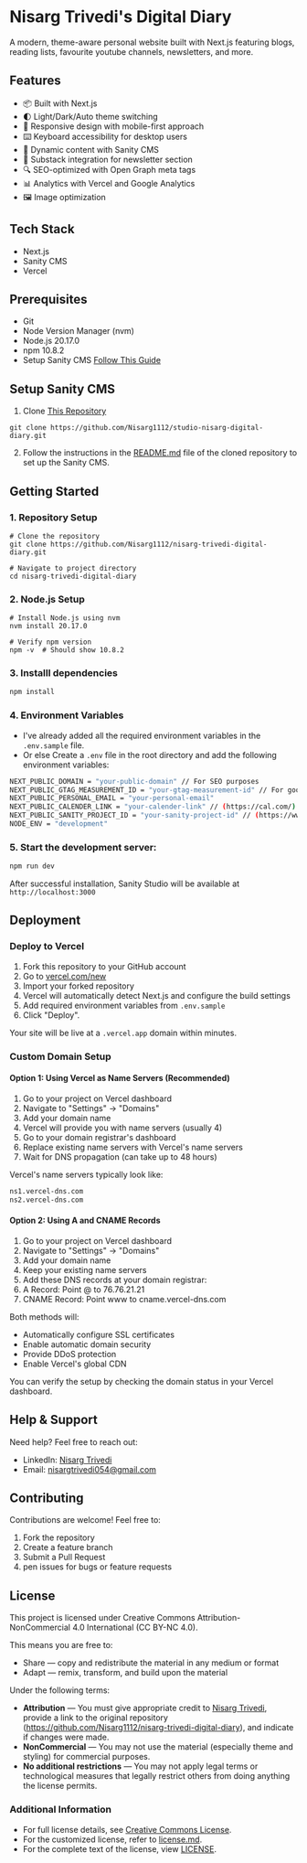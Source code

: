 # Nisarg Trivedi's Digital Diary

A modern, theme-aware personal website built with Next.js featuring blogs, reading lists, favourite youtube channels, newsletters, and more.

## Features
- 📦 Built with Next.js
- 🌓 Light/Dark/Auto theme switching
- 📱 Responsive design with mobile-first approach
- ⌨️ Keyboard accessibility for desktop users
- 🔄 Dynamic content with Sanity CMS
- 📰 Substack integration for newsletter section
- 🔍 SEO-optimized with Open Graph meta tags
- 📊 Analytics with Vercel and Google Analytics
- 🖼️ Image optimization

## Tech Stack
- Next.js
- Sanity CMS
- Vercel

## Prerequisites
- Git
- Node Version Manager (nvm)
- Node.js 20.17.0
- npm 10.8.2
- Setup Sanity CMS [Follow This Guide](#setup-sanity-cms)

## Setup Sanity CMS
1. Clone [This Repository](https://github.com/Nisarg1112/studio-nisarg-digital-diary)
```
git clone https://github.com/Nisarg1112/studio-nisarg-digital-diary.git
```
2. Follow the instructions in the [README.md](https://github.com/Nisarg1112/studio-nisarg-digital-diary/blob/main/README.md) file of the cloned repository to set up the Sanity CMS.

## Getting Started

### 1. Repository Setup
```
# Clone the repository
git clone https://github.com/Nisarg1112/nisarg-trivedi-digital-diary.git

# Navigate to project directory
cd nisarg-trivedi-digital-diary
```

### 2. Node.js Setup
```
# Install Node.js using nvm
nvm install 20.17.0

# Verify npm version
npm -v  # Should show 10.8.2
```

### 3. Installl dependencies
```bash
npm install
```

### 4. Environment Variables
- I've already added all the required environment variables in the `.env.sample` file.
- Or else Create a `.env` file in the root directory and add the following environment variables:
```bash
NEXT_PUBLIC_DOMAIN = "your-public-domain" // For SEO purposes
NEXT_PUBLIC_GTAG_MEASUREMENT_ID = "your-gtag-measurement-id" // For google analytics not needed necessarily
NEXT_PUBLIC_PERSONAL_EMAIL = "your-personal-email"
NEXT_PUBLIC_CALENDER_LINK = "your-calender-link" // (https://cal.com/)
NEXT_PUBLIC_SANITY_PROJECT_ID = "your-sanity-project-id" // (https://www.sanity.io/)
NODE_ENV = "development"
```

### 5. Start the development server:
```bash
npm run dev
```
After successful installation, Sanity Studio will be available at `http://localhost:3000`

## Deployment

### Deploy to Vercel
1. Fork this repository to your GitHub account
2. Go to [vercel.com/new](https://vercel.com/new)
3. Import your forked repository
4. Vercel will automatically detect Next.js and configure the build settings
5. Add required environment variables from `.env.sample`
6. Click "Deploy".

Your site will be live at a `.vercel.app` domain within minutes.

### Custom Domain Setup

#### Option 1: Using Vercel as Name Servers (Recommended)
1. Go to your project on Vercel dashboard
2. Navigate to "Settings" → "Domains"
3. Add your domain name
4. Vercel will provide you with name servers (usually 4)
5. Go to your domain registrar's dashboard
6. Replace existing name servers with Vercel's name servers
7. Wait for DNS propagation (can take up to 48 hours)

Vercel's name servers typically look like:
```bash
ns1.vercel-dns.com
ns2.vercel-dns.com
```

#### Option 2: Using A and CNAME Records
1. Go to your project on Vercel dashboard
2. Navigate to "Settings" → "Domains"
3. Add your domain name
4. Keep your existing name servers
5. Add these DNS records at your domain registrar:
6. A Record: Point @ to 76.76.21.21
7. CNAME Record: Point www to cname.vercel-dns.com

Both methods will:

- Automatically configure SSL certificates
- Enable automatic domain security
- Provide DDoS protection
- Enable Vercel's global CDN

You can verify the setup by checking the domain status in your Vercel dashboard.

## Help & Support
Need help? Feel free to reach out:

- LinkedIn: [Nisarg Trivedi](https://www.linkedin.com/in/nisargtrivedi1112/)
- Email: nisargtrivedi054@gmail.com

## Contributing
Contributions are welcome! Feel free to:
1. Fork the repository
2. Create a feature branch
3. Submit a Pull Request
4. pen issues for bugs or feature requests

## License

This project is licensed under Creative Commons Attribution-NonCommercial 4.0 International (CC BY-NC 4.0).

This means you are free to:
- Share — copy and redistribute the material in any medium or format
- Adapt — remix, transform, and build upon the material

Under the following terms:
- **Attribution** — You must give appropriate credit to [Nisarg Trivedi](https://www.linkedin.com/in/nisargtrivedi1112/), provide a link to the original repository (https://github.com/Nisarg1112/nisarg-trivedi-digital-diary), and indicate if changes were made.
- **NonCommercial** — You may not use the material (especially theme and styling) for commercial purposes.
- **No additional restrictions** — You may not apply legal terms or technological measures that legally restrict others from doing anything the license permits.

### Additional Information
- For full license details, see [Creative Commons License](https://creativecommons.org/licenses/by-nc/4.0/).
- For the customized license, refer to [license.md](license.md).
- For the complete text of the license, view [LICENSE](LICENSE).


